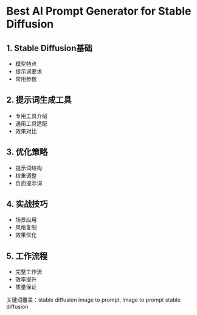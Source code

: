 # Best AI Prompt Generator for Stable Diffusion

## 1. Stable Diffusion基础
- 模型特点
- 提示词要求
- 常用参数

## 2. 提示词生成工具
- 专用工具介绍
- 通用工具适配
- 效果对比

## 3. 优化策略
- 提示词结构
- 权重调整
- 负面提示词

## 4. 实战技巧
- 场景应用
- 风格复制
- 效果优化

## 5. 工作流程
- 完整工作流
- 效率提升
- 质量保证

关键词覆盖：stable diffusion image to prompt, image to prompt stable diffusion 
